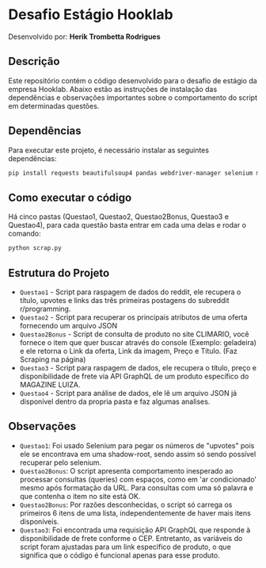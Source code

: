# Desafio Estágio Hooklab

Desenvolvido por: **Herik Trombetta Rodrigues**

## Descrição
Este repositório contém o código desenvolvido para o desafio de estágio da empresa Hooklab. Abaixo estão as instruções de instalação das dependências e observações importantes sobre o comportamento do script em determinadas questões.

## Dependências
Para executar este projeto, é necessário instalar as seguintes dependências:
```bash
pip install requests beautifulsoup4 pandas webdriver-manager selenium matplotlib seaborn
```

## Como executar o código
Há cinco pastas (Questao1, Questao2, Questao2Bonus, Questao3 e Questao4), para cada questão basta entrar em cada uma delas e rodar o comando:
```bash
python scrap.py
```

## Estrutura do Projeto
- `Questao1` - Script para raspagem de dados do reddit, ele recupera o título, upvotes e links das três primeiras postagens do subreddit r/programming.
- `Questao2` - Script para recuperar os principais atributos de uma oferta fornecendo um arquivo JSON
- `Questao2Bonus` - Script de consulta de produto no site CLIMARIO, você fornece o item que quer buscar através do console (Exemplo: geladeira) e ele retorna o Link da oferta, Link da imagem, Preço e Título. (Faz Scraping na página)
- `Questao3` - Script para raspagem de dados, ele recupera o título, preço e disponibilidade de frete via API GraphQL de um produto específico do MAGAZINE LUIZA.
- `Questao4` - Script para análise de dados, ele lê um arquivo JSON já disponível dentro da propria pasta e faz algumas analises.

## Observações

- `Questao1`: Foi usado Selenium para pegar os números de "upvotes" pois ele se encontrava em uma shadow-root, sendo assim só sendo possível recuperar pelo selenium.
- `Questao2Bonus`: O script apresenta comportamento inesperado ao processar consultas (queries) com espaços, como em 'ar condicionado' mesmo após formatação da URL. Para consultas com uma só palavra e que contenha o item no site está OK.
- `Questao2Bonus`: Por razões desconhecidas, o script só carrega os primeiros 6 itens de uma lista, independentemente de haver mais itens disponíveis.
- `Questao3`: Foi encontrada uma requisição API GraphQL que responde à disponibilidade de frete conforme o CEP. Entretanto, as variáveis do script foram ajustadas para um link específico de produto, o que significa que o código é funcional apenas para esse produto.
